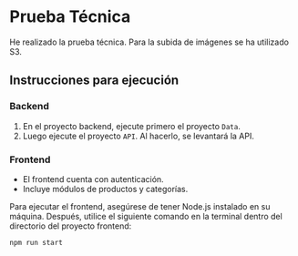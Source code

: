 # Prueba Técnica

He realizado la prueba técnica. Para la subida de imágenes se ha utilizado S3.

## Instrucciones para ejecución

### Backend

1. En el proyecto backend, ejecute primero el proyecto `Data`.
2. Luego ejecute el proyecto `API`. Al hacerlo, se levantará la API.

### Frontend

- El frontend cuenta con autenticación.
- Incluye módulos de productos y categorías.

Para ejecutar el frontend, asegúrese de tener Node.js instalado en su máquina. Después, utilice el siguiente comando en la terminal dentro del directorio del proyecto frontend:

```bash
npm run start
```
